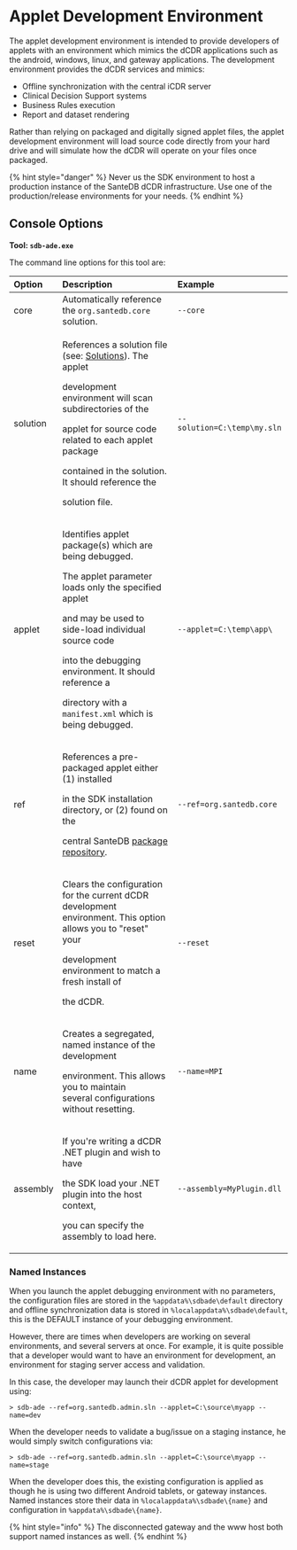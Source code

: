 # Applet Development Environment

The applet development environment is intended to provide developers of applets with an environment which mimics the dCDR applications such as the android, windows, linux, and gateway applications. The development environment provides the dCDR services and mimics:

* Offline synchronization with the central iCDR server
* Clinical Decision Support systems
* Business Rules execution
* Report and dataset rendering

Rather than relying on packaged and digitally signed applet files, the applet development environment will load source code directly from your hard drive and will simulate how the dCDR will operate on your files once packaged.

{% hint style="danger" %}
Never us the SDK environment to host a production instance of the SanteDB dCDR infrastructure. Use one of the production/release environments for your needs. 
{% endhint %}

## Console Options

**Tool: `sdb-ade.exe`**

The command line options for this tool are:

<table>
  <thead>
    <tr>
      <th style="text-align:left">Option</th>
      <th style="text-align:left">Description</th>
      <th style="text-align:left">Example</th>
    </tr>
  </thead>
  <tbody>
    <tr>
      <td style="text-align:left">core</td>
      <td style="text-align:left">Automatically reference the <code>org.santedb.core</code> solution.</td>
      <td
      style="text-align:left"><code>--core</code>
        </td>
    </tr>
    <tr>
      <td style="text-align:left">solution</td>
      <td style="text-align:left">
        <p>References a solution file (see: <a href="../applet-solution-packages.md">Solutions</a>).
          The applet</p>
        <p>development environment will scan subdirectories of the</p>
        <p>applet for source code related to each applet package</p>
        <p>contained in the solution. It should reference the</p>
        <p>solution file.</p>
      </td>
      <td style="text-align:left"><code>--solution=C:\temp\my.sln</code>
      </td>
    </tr>
    <tr>
      <td style="text-align:left">applet</td>
      <td style="text-align:left">
        <p>Identifies applet package(s) which are being debugged.</p>
        <p>The applet parameter loads only the specified applet</p>
        <p>and may be used to side-load individual source code</p>
        <p>into the debugging environment. It should reference a</p>
        <p>directory with a <code>manifest.xml</code> which is being debugged.</p>
      </td>
      <td style="text-align:left"><code>--applet=C:\temp\app\</code>
      </td>
    </tr>
    <tr>
      <td style="text-align:left">ref</td>
      <td style="text-align:left">
        <p>References a pre-packaged applet either (1) installed</p>
        <p>in the SDK installation directory, or (2) found on the</p>
        <p>central SanteDB <a href="packaging-applets.md#package-repositories">package repository</a>.</p>
      </td>
      <td style="text-align:left"><code>--ref=org.santedb.core</code>
      </td>
    </tr>
    <tr>
      <td style="text-align:left">reset</td>
      <td style="text-align:left">
        <p>Clears the configuration for the current dCDR development
          <br />environment. This option allows you to &quot;reset&quot; your</p>
        <p>development environment to match a fresh install of</p>
        <p>the dCDR.</p>
      </td>
      <td style="text-align:left"><code>--reset</code>
      </td>
    </tr>
    <tr>
      <td style="text-align:left">name</td>
      <td style="text-align:left">
        <p>Creates a segregated, named instance of the development</p>
        <p>environment. This allows you to maintain
          <br />several configurations without resetting.</p>
      </td>
      <td style="text-align:left"><code>--name=MPI</code>
      </td>
    </tr>
    <tr>
      <td style="text-align:left">assembly</td>
      <td style="text-align:left">
        <p>If you&apos;re writing a dCDR .NET plugin and wish to have</p>
        <p>the SDK load your .NET plugin into the host context,</p>
        <p>you can specify the assembly to load here.</p>
      </td>
      <td style="text-align:left"><code>--assembly=MyPlugin.dll</code>
      </td>
    </tr>
  </tbody>
</table>

### Named Instances

When you launch the applet debugging environment with no parameters, the configuration files are stored in the `%appdata%\sdbade\default` directory and offline synchronization data is stored in `%localappdata%\sdbade\default`, this is the DEFAULT instance of your debugging environment.

However, there are times when developers are working on several environments, and several servers at once. For example, it is quite possible that a developer would want to have an environment for development, an environment for staging server access and validation. 

In this case, the developer may launch their dCDR applet for development using:

```text
> sdb-ade --ref=org.santedb.admin.sln --applet=C:\source\myapp --name=dev
```

When the developer needs to validate a bug/issue on a staging instance, he would simply switch configurations via:

```text
> sdb-ade --ref=org.santedb.admin.sln --applet=C:\source\myapp --name=stage
```

When the developer does this, the existing configuration is applied as though he is using two different Android tablets, or gateway instances. Named instances store their data in `%localappdata%\sdbade\{name}` and configuration in `%appdata%\sdbade\{name}`.

{% hint style="info" %}
The disconnected gateway and the www host both support named instances as well.
{% endhint %}



